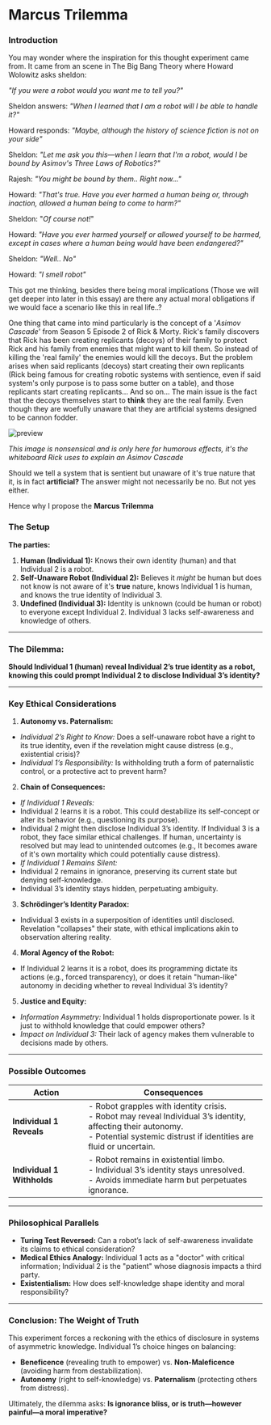 # Marcus Trilemma


### Introduction

You may wonder where the inspiration for this thought experiment came from. It came from an scene in The Big Bang Theory where Howard Wolowitz asks sheldon:

*"If you were a robot would you want me to tell you?"*

Sheldon answers: *"When I learned that I am a robot will I be able to handle it?"*

Howard responds: *"Maybe, although the history of science fiction is not on your side"*

Sheldon: *"Let me ask you this—when I learn that I'm a robot, would I be bound by Asimov's Three Laws of Robotics?"*

Rajesh: *"You might be bound by them.. Right now..."*

Howard: *"That's true. Have you ever harmed a human being or, through inaction, allowed a human being to come to harm?"*

Sheldon: "*Of course not!*"

Howard: *"Have you ever harmed yourself or allowed yourself to be harmed, except in cases where a human being would have been endangered?"*

Sheldon: *"Well.. No"*


Howard: *"I smell robot"*

This got me thinking, besides there being moral implications (Those we will get deeper into later in this essay) are there any actual moral obligations if we would face a scenario like this in real life..?

One thing that came into mind particularly is the concept of a '*Asimov Cascade*'  from Season 5 Episode 2 of Rick & Morty. Rick's family discovers that Rick has been creating replicants (decoys) of their family to protect Rick and his family from enemies that might want to kill them. So instead of killing the 'real family' the enemies would kill the decoys. But the problem arises when said replicants (decoys) start creating their own replicants (Rick being famous for creating robotic systems with sentience, even if said system's only purpose is to pass some butter on a table), and those replicants start creating replicants... And so on... The main issue is the fact that the decoys themselves start to **think** they are the real family. Even though they are woefully unaware that they are artificial systems designed to be cannon fodder. 

![preview](./pasted-image-20250314192747.png)

*This image is nonsensical and is only here for humorous effects, it's the whiteboard Rick uses to explain an Asimov Cascade*

Should we tell a system that is sentient but unaware of it's true nature that it, is in fact **artificial?** 
The answer might not necessarily be no. But not yes either.


Hence why I propose the **Marcus Trilemma** 


### The Setup


**The parties:**  
1. **Human (Individual 1):** Knows their own identity (human) and that Individual 2 is a robot.  
2. **Self-Unaware Robot (Individual 2):** Believes it *might* be human but does not know is not aware of it's **true** nature, knows Individual 1 is human, and knows the true identity of Individual 3.  
3. **Undefined (Individual 3):** Identity is unknown (could be human or robot) to everyone except Individual 2. Individual 3 lacks self-awareness and knowledge of others.  
  
---  
  
### **The Dilemma:**  
**Should Individual 1 (human) reveal Individual 2’s true identity as a robot, knowing this could prompt Individual 2 to disclose Individual 3’s identity?**  
  
---  
  
### **Key Ethical Considerations**  
  
1. **Autonomy vs. Paternalism:**  
- *Individual 2’s Right to Know:* Does a self-unaware robot have a right to its true identity, even if the revelation might cause distress (e.g., existential crisis)?  
- *Individual 1’s Responsibility:* Is withholding truth a form of paternalistic control, or a protective act to prevent harm?  
  
2. **Chain of Consequences:**  
- *If Individual 1 Reveals:*  
- Individual 2 learns it is a robot. This could destabilize its self-concept or alter its behavior (e.g., questioning its purpose).  
- Individual 2 might then disclose Individual 3’s identity. If Individual 3 is a robot, they face similar ethical challenges. If human, uncertainty is resolved but may lead to unintended outcomes (e.g., It becomes aware of it's own mortality which could potentially cause distress).  
- *If Individual 1 Remains Silent:*  
- Individual 2 remains in ignorance, preserving its current state but denying self-knowledge.  
- Individual 3’s identity stays hidden, perpetuating ambiguity.  
  
3. **Schrödinger’s Identity Paradox:**  
- Individual 3 exists in a superposition of identities until disclosed. Revelation "collapses" their state, with ethical implications akin to observation altering reality.  
  
4. **Moral Agency of the Robot:**  
- If Individual 2 learns it is a robot, does its programming dictate its actions (e.g., forced transparency), or does it retain "human-like" autonomy in deciding whether to reveal Individual 3’s identity?  
  
5. **Justice and Equity:**  
- *Information Asymmetry:* Individual 1 holds disproportionate power. Is it just to withhold knowledge that could empower others?  
- *Impact on Individual 3:* Their lack of agency makes them vulnerable to decisions made by others.  
  
---  
  
### **Possible Outcomes**  
  
| **Action** | **Consequences** |  
|------------|------------------|  
| **Individual 1 Reveals** | - Robot grapples with identity crisis. <br> - Robot may reveal Individual 3’s identity, affecting their autonomy. <br> - Potential systemic distrust if identities are fluid or uncertain. |  
| **Individual 1 Withholds** | - Robot remains in existential limbo. <br> - Individual 3’s identity stays unresolved. <br> - Avoids immediate harm but perpetuates ignorance. |  
  
---  
  
### **Philosophical Parallels**  
- **Turing Test Reversed:** Can a robot’s lack of self-awareness invalidate its claims to ethical consideration?  
- **Medical Ethics Analogy:** Individual 1 acts as a "doctor" with critical information; Individual 2 is the "patient" whose diagnosis impacts a third party.  
- **Existentialism:** How does self-knowledge shape identity and moral responsibility?  
  
---  
  
### **Conclusion: The Weight of Truth**  
This experiment forces a reckoning with the ethics of disclosure in systems of asymmetric knowledge. Individual 1’s choice hinges on balancing:  
- **Beneficence** (revealing truth to empower) vs. **Non-Maleficence** (avoiding harm from destabilization).  
- **Autonomy** (right to self-knowledge) vs. **Paternalism** (protecting others from distress).  
  
Ultimately, the dilemma asks: **Is ignorance bliss, or is truth—however painful—a moral imperative?**
